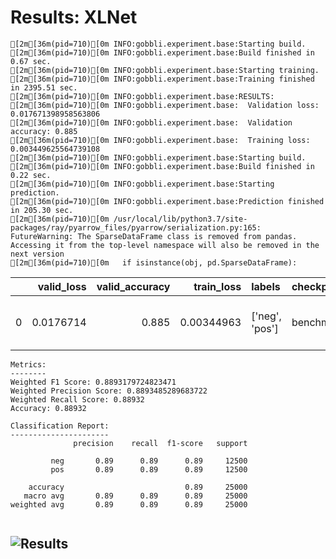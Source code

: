 # Results: XLNet
```
[2m[36m(pid=710)[0m INFO:gobbli.experiment.base:Starting build.
[2m[36m(pid=710)[0m INFO:gobbli.experiment.base:Build finished in 0.67 sec.
[2m[36m(pid=710)[0m INFO:gobbli.experiment.base:Starting training.
[2m[36m(pid=710)[0m INFO:gobbli.experiment.base:Training finished in 2395.51 sec.
[2m[36m(pid=710)[0m INFO:gobbli.experiment.base:RESULTS:
[2m[36m(pid=710)[0m INFO:gobbli.experiment.base:  Validation loss: 0.017671398958563806
[2m[36m(pid=710)[0m INFO:gobbli.experiment.base:  Validation accuracy: 0.885
[2m[36m(pid=710)[0m INFO:gobbli.experiment.base:  Training loss: 0.003449625564739108
[2m[36m(pid=710)[0m INFO:gobbli.experiment.base:Starting build.
[2m[36m(pid=710)[0m INFO:gobbli.experiment.base:Build finished in 0.22 sec.
[2m[36m(pid=710)[0m INFO:gobbli.experiment.base:Starting prediction.
[2m[36m(pid=710)[0m INFO:gobbli.experiment.base:Prediction finished in 205.30 sec.
[2m[36m(pid=710)[0m /usr/local/lib/python3.7/site-packages/ray/pyarrow_files/pyarrow/serialization.py:165: FutureWarning: The SparseDataFrame class is removed from pandas. Accessing it from the top-level namespace will also be removed in the next version
[2m[36m(pid=710)[0m   if isinstance(obj, pd.SparseDataFrame):

```
|    |   valid_loss |   valid_accuracy |   train_loss | labels         | checkpoint                                                                                                                 | node_ip_address   | model_params                                                              |
|---:|-------------:|-----------------:|-------------:|:---------------|:---------------------------------------------------------------------------------------------------------------------------|:------------------|:--------------------------------------------------------------------------|
|  0 |    0.0176714 |            0.885 |   0.00344963 | ['neg', 'pos'] | benchmark_data/model/Transformer/7f725266c5c645ff9aae2cd91064e0b0/train/1b7e91e576da4acda9f7eb091e841dd1/output/checkpoint | 172.80.10.2       | {'transformer_model': 'XLNet', 'transformer_weights': 'xlnet-base-cased'} |
```
Metrics:
--------
Weighted F1 Score: 0.8893179724823471
Weighted Precision Score: 0.8893485289683722
Weighted Recall Score: 0.88932
Accuracy: 0.88932

Classification Report:
----------------------
              precision    recall  f1-score   support

         neg       0.89      0.89      0.89     12500
         pos       0.89      0.89      0.89     12500

    accuracy                           0.89     25000
   macro avg       0.89      0.89      0.89     25000
weighted avg       0.89      0.89      0.89     25000


```

![Results](XLNet/plot.png)
---